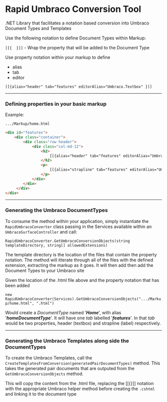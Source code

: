# Rapid Umbraco Conversion Tool
.NET Library that facilitates a notation based conversion into Umbraco Document Types and Templates

Use the following notation to define Document Types within Markup: 

```[[{  }]]``` - Wrap the property that will be added to the Document Type

Use property notation within your markup to define

* alias
* tab
* editor

```[[{alias="header" tab="features" editorAlias="Umbraco.Textbox" }]]```

***

### Defining properties in your basic markup

Example:

```.../Markup/home.html```

```html
<div id="features">
    <div class="container">
        <div class="row header">
            <div class="col-md-12">
                <h2>
                    [[{alias="header" tab="features" editorAlias="Umbraco.Textbox" }]]
                </h2>
                <p>
                    [[{alias="strapline" tab="features" editorAlias="Umbraco.NoEdit" }]]
                </p>
            </div>
        </div>
     </div>
</div>
```

***

### Generating the Umbraco DocumentTypes
To consume the method within your application, simply instantiate the ```RapidUmbracoConverter``` class passing in the Services available within an ```UmbracoSurfaceController``` and call: 

```RapidUmbracoConverter.GetUmbracoConversionObjects(string templateDirectory, string[] allowedExtensions)```


The template directory is the location of the files that contain the property notation. The method will itterate through all of the files with the defined extension, extracting the markup as it goes. It will then add then add the Document Types to your Umbraco site

Given the location of the .html file above and the property notation that has been added

```new RapidUmbracoConverter(Services).GetUmbracoConversionObjects(".../Markup/home.html", ".html")```

Would create a _DocumentType_ named '**_Home_**', with alias '**_homeDocumentType_**'. It will have one _tab_ labelled '**_features_**'. In that _tab_ would be two properties, header (textbox) and strapline (label) respectively. 

______

### Generating the Umbraco Templates along side the DocumentTypes

To create the Umbraco Templates, call the ```CreateTemplatesFromConversion(generatedPairDocumentTypes)``` method. This takes the generated pair documents that are outputed from the ```GetUmbracoConversionObjects``` method.

This will copy the content from the .html file, replacing the [[{}]] notation with the appropriate Umbraco helper method before creating the ```.cshtml``` and linking it to the document type



